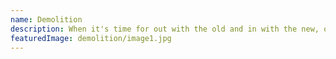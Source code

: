 ```yaml
---
name: Demolition
description: When it's time for out with the old and in with the new, our demolition services come to the fore. We approach each Wairarapa project, whether a quaint cottage or a sprawling industrial complex, with meticulous planning and safe execution.
featuredImage: demolition/image1.jpg
---
```

